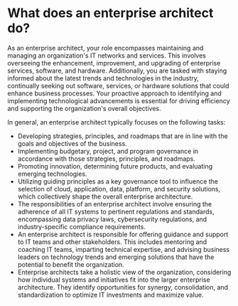 # What does an enterprise architect do?

As an enterprise architect, your role encompasses maintaining and managing an organization's IT networks and services. This involves overseeing the enhancement, improvement, and upgrading of enterprise services, software, and hardware. Additionally, you are tasked with staying informed about the latest trends and technologies in the industry, continually seeking out software, services, or hardware solutions that could enhance business processes. Your proactive approach to identifying and implementing technological advancements is essential for driving efficiency and supporting the organization's overall objectives.


In general, an enterprise architect typically focuses on the following tasks:

* Developing strategies, principles, and roadmaps that are in line with the goals and objectives of the business.
* Implementing budgetary, project, and program governance in accordance with those strategies, principles, and roadmaps.
* Promoting innovation, determining future products, and evaluating emerging technologies.
* Utilizing guiding principles as a key governance tool to influence the selection of cloud, application, data, platform, and security solutions, which collectively shape the overall enterprise architecture.
* The responsibilities of an enterprise architect involve ensuring the adherence of all IT systems to pertinent regulations and standards, encompassing data privacy laws, cybersecurity regulations, and industry-specific compliance requirements.
* An enterprise architect is responsible for offering guidance and support to IT teams and other stakeholders. This includes mentoring and coaching IT teams, imparting technical expertise, and advising business leaders on technology trends and emerging solutions that have the potential to benefit the organization.
* Enterprise architects take a holistic view of the organization, considering how individual systems and initiatives fit into the larger enterprise architecture. They identify opportunities for synergy, consolidation, and standardization to optimize IT investments and maximize value.

